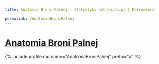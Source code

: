 ```yaml
---
title: Anatomia Broni Palnej | Statystyki patronite.pl | Patromierz

permalink: /AnatomiaBroniPalnej
---
```


# [Anatomia Broni Palnej](https://patronite.pl/AnatomiaBroniPalnej)

{% include profile.md name="AnatomiaBroniPalnej" prefix="a" %}
